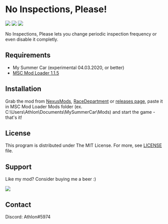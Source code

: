 # No Inspections, Please!

[![](https://img.shields.io/github/downloads/Athlon007/NoInspectionsPlease/total?style=for-the-badge)](https://github.com/Athlon007/NoInspectionsPlease/releases)
[![](https://img.shields.io/github/v/release/Athlon007/NoInspectionsPlease?style=for-the-badge)](https://github.com/Athlon007/NoInspectionsPlease/releases)
[![](https://img.shields.io/github/license/Athlon007/NoInspectionsPlease?style=for-the-badge)](LICENSE.md)

No Inspections, Please lets you change periodic inspection frequency or even disable it completly.

## Requirements

- My Summer Car (experimental 04.03.2020, or better)
- [MSC Mod Loader 1.1.5](https://www.racedepartment.com/downloads/msc-mod-loader.15339/)

## Installation

Grab the mod from [NexusMods](https://www.nexusmods.com/mysummercar/mods/177/), [RaceDepartment](https://www.racedepartment.com/downloads/no-inspections-please.31294/) or [releases page](https://github.com/Athlon007/NoInspectionsPlease/releases), paste it in MSC Mod Loader Mods folder (ex. C:\Users\Athlon\Documents\MySummerCar\Mods) and start the game - that's it!

## License

This program is distributed under The MIT License. For more, see [LICENSE](LICENSE.md) file.

## Support

Like my mod? Consider buying me a beer :)

[![](http://athlon.kkmr.pl/images/svg/paypal.svg)](https://www.paypal.me/figurakonrad)

## Contact

Discord: Athlon#5974
